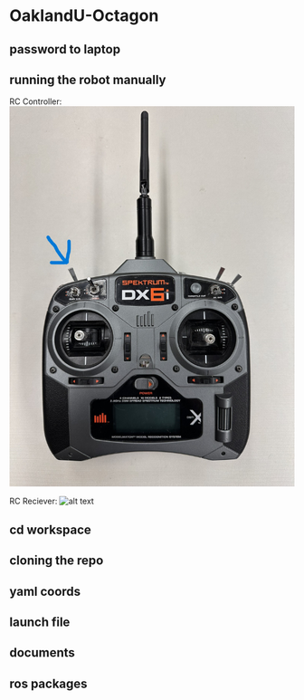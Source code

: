 # OaklandU-Octagon

## password to laptop

## running the robot manually
RC Controller:
![alt text][logo]

[logo]: https://github.com/racingrayson/OaklandU-Octagon/raw/main/docs/pictures/IMG_2296.jpeg "RC Remote"

RC Reciever:
![alt text](https://github.com/racingrayson/OaklandU-Octagon/tree/main/docs/pictures/IMG_2297.jpeg?raw=true "RC Reciever")


## cd workspace

## cloning the repo
## yaml coords
## launch file
## documents
## ros packages